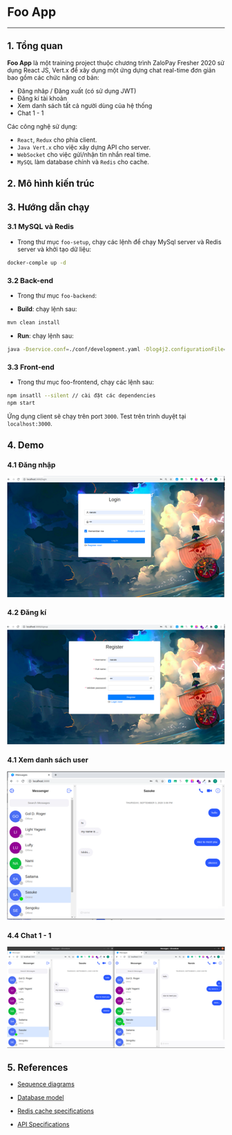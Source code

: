 # Foo App

---------------

## 1. Tổng quan

**Foo App** là một training project  thuộc chương trình  ZaloPay Fresher 2020 sử dụng React JS, Vert.x để xây dụng một ứng dựng chat real-time đơn giản bao gồm các chức năng cơ bản:

- Đăng nhâp / Đăng xuất (có sử dụng JWT)
- Đăng kí tài khoản
- Xem danh sách tất cả người dùng của hệ thống
- Chat 1 - 1

Các công nghệ sử dụng:

- `React`, `Redux` cho phía client.
- `Java Vert.x` cho việc xây dựng API cho server.
- `WebSocket` cho việc gửi/nhận tin nhắn real time.
- `MySQL` làm database chính và `Redis` cho cache.
  
## 2. Mô hình kiến trúc

## 3. Hướng dẫn chạy

### 3.1 MySQL và Redis

- Trong thư mục `foo-setup`, chạy các lệnh để chạy MySql server và Redis server và khởi tạo dữ liệu:

```bash
docker-comple up -d
```

### 3.2 Back-end

- Trong thư mục `foo-backend`:

- **Build**: chạy lệnh sau:

```bash
mvn clean install
```

- **Run**: chạy lệnh sau:

```bash
java -Dservice.conf=./conf/development.yaml -Dlog4j2.configurationFile=./conf/log4j2.xml -Dredis.conf=./conf/redis.yaml -cp target/foo-backend-1.0-SNAPSHOT.jar vn.zalopay.phucvt.fooapp.Runner
```

### 3.3 Front-end

- Trong thư mục foo-frontend, chạy các lệnh sau:

```bash
npm insatll --silent // cài đặt các dependencies
npm start
```

Ứng dụng client sẽ chạy trên port `3000`. Test trên trình duyệt tại `localhost:3000`.

## 4. Demo

### 4.1 Đăng nhập

![login](imgs/login.png)

### 4.2 Đăng kí

![register](imgs/register.png)

### 4.1 Xem danh sách user

![view-user-list](imgs/view-user-list.png)

### 4.4 Chat 1 - 1

![chat-1-1](imgs/chat-one-one.png)

## 5. References

- [Sequence diagrams](docs/sequence-diagrams.md)

- [Database model](docs/database-model.md)

- [Redis cache specifications](docs/cache-specifications.md)

- [API Specifications](https://app.swaggerhub.com/apis/NoRaDoMi/Foo_Chat_Application/1.0.0)
